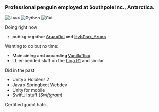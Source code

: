 ### Professional penguin employed at Southpole Inc., Antarctica.

![Java](https://img.shields.io/badge/java-%23ED8B00.svg?style=for-the-badge&logo=openjdk&logoColor=white)
![Python](https://img.shields.io/badge/python-3670A0?style=for-the-badge&logo=python&logoColor=ffdd54)
![C#](https://img.shields.io/badge/c%23-%23239120.svg?style=for-the-badge&logo=csharp&logoColor=white)

<!-- hidden until Github updates the API and counts actual user commits xd -->
<!-- [![Top Langs](https://leloomighstats.vercel.app/api/top-langs/?username=LeLoomi&exclude_repo=github-readme-stats&layout=donut&theme=github_dark_dimmed)](https://github.com/anuraghazra/github-readme-stats) -->

Doing right now
- putting together [ArucoRoi](https://github.com/LeLoomi/ArucoRoi) and [HybParc_Aruco](https://github.com/LeLoomi/Hybparc_aruco)

Wanting to do but no time:
- Maintaining and expanding [VanillaRice](https://github.com/LeLoomi/VanillaRice)
- LL embedded stuff on the [Giga R1](https://github.com/LeLoomi/ArduinoGigaR1Template) and similar

Did in the past
- Unity x Hololens 2
- Java x Springboot Webdev
- Unity for mobile
- SwiftUI stuff (<i>[Swiftgram](https://github.com/LeLoomi/Swiftgram)</i>)

Certified godot hater.
